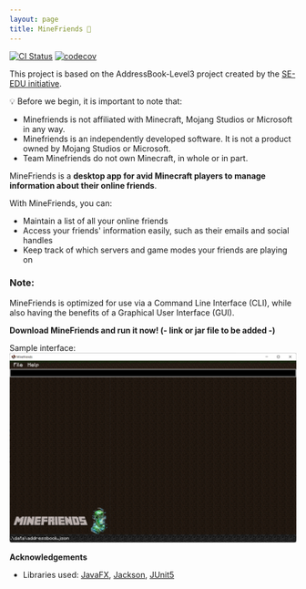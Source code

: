 ```yaml
---
layout: page
title: MineFriends 👾
---
```


[![CI Status](https://github.com/AY2223S1-CS2103T-T10-4/tp/workflows/Java%20CI/badge.svg)](https://github.com/AY2223S1-CS2103T-T10-4/tp/actions)
[![codecov](https://codecov.io/gh/AY2223S1-CS2103T-T10-4/tp/branch/master/graph/badge.svg?token=SQQ4K5J7N0)](https://codecov.io/gh/AY2223S1-CS2103T-T10-4/tp)

This project is based on the AddressBook-Level3 project created by the [SE-EDU initiative](https://se-education.org).

:bulb: Before we begin, it is important to note that:
* Minefriends is not affiliated with Minecraft, Mojang Studios or Microsoft in any way.
* Minefriends is an independently developed software. It is not a product owned by Mojang Studios or Microsoft.
* Team Minefriends do not own Minecraft, in whole or in part.

MineFriends is a **desktop app for avid Minecraft players to manage information about their online friends**. 

With MineFriends, you can:

- Maintain a list of all your online friends
- Access your friends' information easily, such as their emails and social handles
- Keep track of which servers and game modes your friends are playing on


### Note:
MineFriends is optimized for use via a Command Line Interface (CLI), while also having the benefits of a Graphical User Interface (GUI).


**Download MineFriends and run it now! (- link or jar file to be added -)**

Sample interface:
![Ui](images/Ui.png)


**Acknowledgements**

* Libraries used: [JavaFX](https://openjfx.io/), [Jackson](https://github.com/FasterXML/jackson), [JUnit5](https://github.com/junit-team/junit5)
